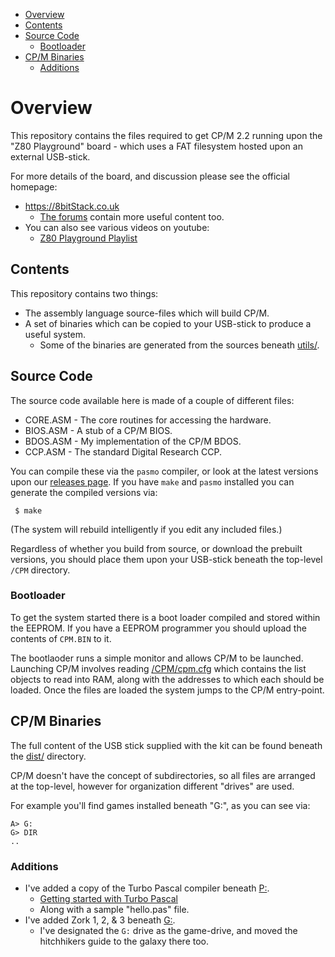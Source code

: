 
* [Overview](#overview)
* [Contents](#contents)
* [Source Code](#source-code)
  * [Bootloader](#bootloader)
* [CP/M Binaries](#cpm-binaries)
  * [Additions](#additions)


# Overview

This repository contains the files required to get CP/M 2.2 running upon the "Z80 Playground" board - which uses a FAT filesystem hosted upon an external USB-stick.

For more details of the board, and discussion please see the official homepage:

* https://8bitStack.co.uk
  * [The forums](https://8bitstack.co.uk/forums/forum/z80-playground-early-adopters) contain more useful content too.
* You can also see various videos on youtube:
  * [Z80 Playground Playlist](https://www.youtube.com/playlist?list=PL3arA6T9kycptsudBx3MyLbHCOjdoBhO6)


## Contents

This repository contains two things:

* The assembly language source-files which will build CP/M.
* A set of binaries which can be copied to your USB-stick to produce a useful system.
  * Some of the binaries are generated from the sources beneath [utils/](utils/).

## Source Code

The source code available here is made of a couple of different files:

* CORE.ASM - The core routines for accessing the hardware.
* BIOS.ASM - A stub of a CP/M BIOS.
* BDOS.ASM - My implementation of the CP/M BDOS.
* CCP.ASM - The standard Digital Research CCP.

You can compile these via the `pasmo` compiler, or look at the latest versions upon our [releases page](https://github.com/skx/cpm-fat/releases).  If you have `make` and `pasmo` installed you can generate the compiled versions via:

     $ make

(The system will rebuild intelligently if you edit any included files.)

Regardless of whether you build from source, or download the prebuilt versions, you should place them upon your USB-stick beneath the top-level `/CPM` directory.

### Bootloader

To get the system started there is a boot loader compiled and stored within the EEPROM.  If you have a EEPROM programmer you should upload the contents of `CPM.BIN` to it.

The bootlaoder runs a simple monitor and allows CP/M to be launched.  Launching CP/M involves reading [/CPM/cpm.cfg](dist/CPM/cpm.cfg) which contains the list objects to read into RAM, along with the addresses to which each should be loaded.  Once the files are loaded the system jumps to the CP/M entry-point.


## CP/M Binaries

The full content of the USB stick supplied with the kit can be found beneath the [dist/](dist/) directory.

CP/M doesn't have the concept of subdirectories, so all files are arranged at the top-level, however for organization different "drives" are used.

For example you'll find games installed beneath "G:", as you can see via:

    A> G:
    G> DIR
    ..

### Additions

* I've added a copy of the Turbo Pascal compiler beneath [P:](dist/CPM/DISKS/P).
  * [Getting started with Turbo Pascal](TURBO.md)
  * Along with a sample "hello.pas" file.
* I've added Zork 1, 2, & 3 beneath [G:](dist/CPM/DISKS/G).
  * I've designated the `G:` drive as the game-drive, and moved the hitchhikers guide to the galaxy there too.
